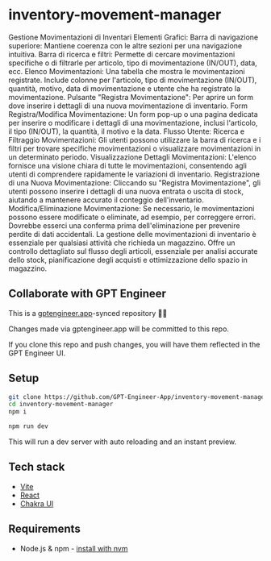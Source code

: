 # inventory-movement-manager

Gestione Movimentazioni di Inventari
Elementi Grafici:
Barra di navigazione superiore: Mantiene coerenza con le altre sezioni per una navigazione intuitiva.
Barra di ricerca e filtri: Permette di cercare movimentazioni specifiche o di filtrarle per articolo, tipo di movimentazione (IN/OUT), data, ecc.
Elenco Movimentazioni: Una tabella che mostra le movimentazioni registrate. Include colonne per l'articolo, tipo di movimentazione (IN/OUT), quantità, motivo, data di movimentazione e utente che ha registrato la movimentazione.
Pulsante "Registra Movimentazione": Per aprire un form dove inserire i dettagli di una nuova movimentazione di inventario.
Form Registra/Modifica Movimentazione: Un form pop-up o una pagina dedicata per inserire o modificare i dettagli di una movimentazione, inclusi l'articolo, il tipo (IN/OUT), la quantità, il motivo e la data.
Flusso Utente:
Ricerca e Filtraggio Movimentazioni: Gli utenti possono utilizzare la barra di ricerca e i filtri per trovare specifiche movimentazioni o visualizzare movimentazioni in un determinato periodo.
Visualizzazione Dettagli Movimentazioni: L'elenco fornisce una visione chiara di tutte le movimentazioni, consentendo agli utenti di comprendere rapidamente le variazioni di inventario.
Registrazione di una Nuova Movimentazione: Cliccando su "Registra Movimentazione", gli utenti possono inserire i dettagli di una nuova entrata o uscita di stock, aiutando a mantenere accurato il conteggio dell'inventario.
Modifica/Eliminazione Movimentazione: Se necessario, le movimentazioni possono essere modificate o eliminate, ad esempio, per correggere errori. Dovrebbe esserci una conferma prima dell'eliminazione per prevenire perdite di dati accidentali.
La gestione delle movimentazioni di inventario è essenziale per qualsiasi attività che richieda un magazzino. Offre un controllo dettagliato sul flusso degli articoli, essenziale per analisi accurate dello stock, pianificazione degli acquisti e ottimizzazione dello spazio in magazzino.

## Collaborate with GPT Engineer

This is a [gptengineer.app](https://gptengineer.app)-synced repository 🌟🤖

Changes made via gptengineer.app will be committed to this repo.

If you clone this repo and push changes, you will have them reflected in the GPT Engineer UI.

## Setup

```sh
git clone https://github.com/GPT-Engineer-App/inventory-movement-manager.git
cd inventory-movement-manager
npm i
```

```sh
npm run dev
```

This will run a dev server with auto reloading and an instant preview.

## Tech stack

- [Vite](https://vitejs.dev/)
- [React](https://react.dev/)
- [Chakra UI](https://chakra-ui.com/)

## Requirements

- Node.js & npm - [install with nvm](https://github.com/nvm-sh/nvm#installing-and-updating)
